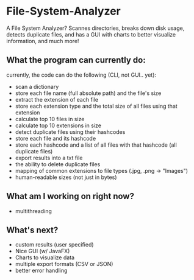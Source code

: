 # File-System-Analyzer
A File System Analyzer? Scannes directories, breaks down disk usage, detects duplicate files, and has a GUI with charts to better visualize information, and much more!
## What the program can currently do:
currently, the code can do the following (CLI, not GUI.. yet):
- scan a dictionary
- store each file name (full absolute path) and the file's size
- extract the extension of each file
- store each extension type and the total size of all files using that extension
- calculate top 10 files in size
- calculate top 10 extensions in size
- detect duplicate files using their hashcodes
- store each file and its hashcode
- store each hashcode and a list of all files with that hashcode (all duplicate files)
- export results into a txt file
- the ability to delete duplicate files
- mapping of common extensions to file types (.jpg, .png → "Images")
- human-readable sizes (not just in bytes)
## What am I working on right now?
- multithreading
## What's next?
- custom results (user specified)
- Nice GUI (w/ JavaFX)
- Charts to visualize data
- multiple export formats (CSV or JSON)
- better error handling
